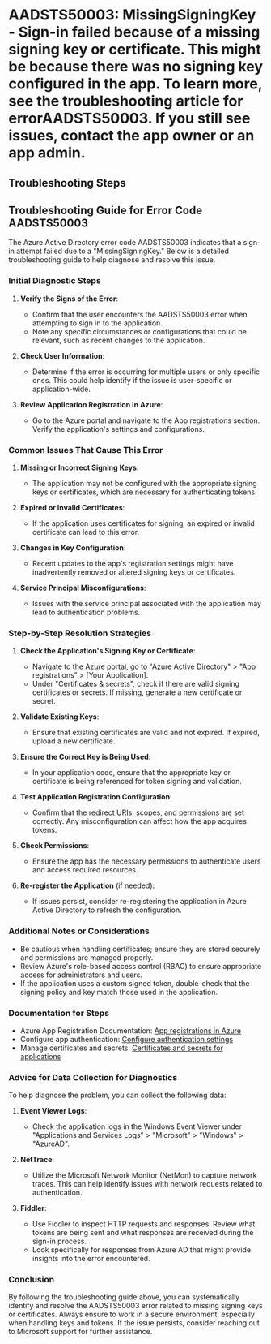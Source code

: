 
# AADSTS50003: MissingSigningKey - Sign-in failed because of a missing signing key or certificate. This might be because there was no signing key configured in the app. To learn more, see the troubleshooting article for errorAADSTS50003. If you still see issues, contact the app owner or an app admin.


## Troubleshooting Steps
## Troubleshooting Guide for Error Code AADSTS50003

The Azure Active Directory error code AADSTS50003 indicates that a sign-in attempt failed due to a "MissingSigningKey." Below is a detailed troubleshooting guide to help diagnose and resolve this issue.

### Initial Diagnostic Steps

1. **Verify the Signs of the Error**: 
   - Confirm that the user encounters the AADSTS50003 error when attempting to sign in to the application.
   - Note any specific circumstances or configurations that could be relevant, such as recent changes to the application.

2. **Check User Information**: 
   - Determine if the error is occurring for multiple users or only specific ones. This could help identify if the issue is user-specific or application-wide.

3. **Review Application Registration in Azure**: 
   - Go to the Azure portal and navigate to the App registrations section. Verify the application's settings and configurations.

### Common Issues That Cause This Error

1. **Missing or Incorrect Signing Keys**: 
   - The application may not be configured with the appropriate signing keys or certificates, which are necessary for authenticating tokens.

2. **Expired or Invalid Certificates**: 
   - If the application uses certificates for signing, an expired or invalid certificate can lead to this error.

3. **Changes in Key Configuration**: 
   - Recent updates to the app's registration settings might have inadvertently removed or altered signing keys or certificates.

4. **Service Principal Misconfigurations**: 
   - Issues with the service principal associated with the application may lead to authentication problems.

### Step-by-Step Resolution Strategies

1. **Check the Application's Signing Key or Certificate**:
   - Navigate to the Azure portal, go to "Azure Active Directory" > "App registrations" > [Your Application].
   - Under "Certificates & secrets", check if there are valid signing certificates or secrets. If missing, generate a new certificate or secret.

2. **Validate Existing Keys**:
   - Ensure that existing certificates are valid and not expired. If expired, upload a new certificate.

3. **Ensure the Correct Key is Being Used**:
   - In your application code, ensure that the appropriate key or certificate is being referenced for token signing and validation.

4. **Test Application Registration Configuration**:
   - Confirm that the redirect URIs, scopes, and permissions are set correctly. Any misconfiguration can affect how the app acquires tokens.

5. **Check Permissions**:
   - Ensure the app has the necessary permissions to authenticate users and access required resources.

6. **Re-register the Application** (if needed):
   - If issues persist, consider re-registering the application in Azure Active Directory to refresh the configuration.

### Additional Notes or Considerations

- Be cautious when handling certificates; ensure they are stored securely and permissions are managed properly.
- Review Azure's role-based access control (RBAC) to ensure appropriate access for administrators and users.
- If the application uses a custom signed token, double-check that the signing policy and key match those used in the application.

### Documentation for Steps

- Azure App Registration Documentation: [App registrations in Azure](https://docs.microsoft.com/en-us/azure/active-directory/develop/quickstart-register-app)
- Configure app authentication: [Configure authentication settings](https://docs.microsoft.com/en-us/azure/active-directory/develop/howto-authentication-config)
- Manage certificates and secrets: [Certificates and secrets for applications](https://docs.microsoft.com/en-us/azure/active-directory/develop/howto-add-app-roles#add-a-certificate-or-secret)

### Advice for Data Collection for Diagnostics

To help diagnose the problem, you can collect the following data:

1. **Event Viewer Logs**:
   - Check the application logs in the Windows Event Viewer under "Applications and Services Logs" > "Microsoft" > "Windows" > "AzureAD".

2. **NetTrace**:
   - Utilize the Microsoft Network Monitor (NetMon) to capture network traces. This can help identify issues with network requests related to authentication.

3. **Fiddler**:
   - Use Fiddler to inspect HTTP requests and responses. Review what tokens are being sent and what responses are received during the sign-in process.
   - Look specifically for responses from Azure AD that might provide insights into the error encountered.

### Conclusion

By following the troubleshooting guide above, you can systematically identify and resolve the AADSTS50003 error related to missing signing keys or certificates. Always ensure to work in a secure environment, especially when handling keys and tokens. If the issue persists, consider reaching out to Microsoft support for further assistance.
